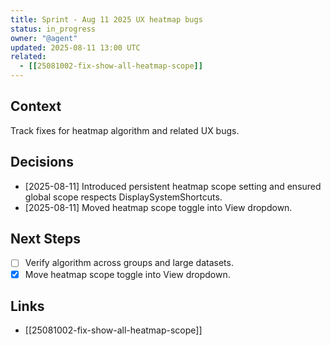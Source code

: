 ```yaml
---
title: Sprint - Aug 11 2025 UX heatmap bugs
status: in_progress
owner: "@agent"
updated: 2025-08-11 13:00 UTC
related:
  - [[25081002-fix-show-all-heatmap-scope]]
---
```


## Context
Track fixes for heatmap algorithm and related UX bugs.

## Decisions
- [2025-08-11] Introduced persistent heatmap scope setting and ensured global scope respects DisplaySystemShortcuts.
- [2025-08-11] Moved heatmap scope toggle into View dropdown.

## Next Steps
- [ ] Verify algorithm across groups and large datasets.
- [x] Move heatmap scope toggle into View dropdown.

## Links
- [[25081002-fix-show-all-heatmap-scope]]
